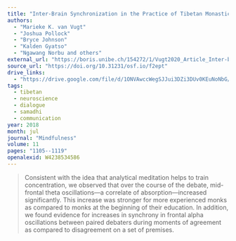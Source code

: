 ```yaml
---
title: "Inter-Brain Synchronization in the Practice of Tibetan Monastic Debate"
authors:
  - "Marieke K. van Vugt"
  - "Joshua Pollock"
  - "Bryce Johnson"
  - "Kalden Gyatso"
  - "Ngawang Norbu and others"
external_url: "https://boris.unibe.ch/154272/1/Vugt2020_Article_Inter-brainSynchronizationInTh__1_.pdf"
source_url: "https://doi.org/10.31231/osf.io/f2ept"
drive_links:
  - "https://drive.google.com/file/d/1ONVAwccWegSJJui3DZi3DUv0KEuNoNbG/view?usp=drivesdk"
tags:
  - tibetan
  - neuroscience
  - dialogue
  - samadhi
  - communication
year: 2018
month: jul
journal: "Mindfulness"
volume: 11
pages: "1105--1119"
openalexid: W4238534586
---
```


> Consistent with the idea that analytical meditation helps to train concentration, we observed that over the course of the debate, mid-frontal theta oscillations—a correlate of absorption—increased significantly.
> This increase was stronger for more experienced monks as compared to monks at the beginning of their education.
> In addition, we found evidence for increases in synchrony in frontal alpha oscillations between paired debaters during moments of agreement as compared to disagreement on a set of premises.
